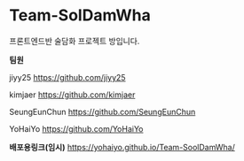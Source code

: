 # Team-SolDamWha
프론트엔드반 술담화 프로젝트 방입니다.

**팀원**

jiyy25
https://github.com/jiyy25

kimjaer
https://github.com/kimjaer

SeungEunChun
https://github.com/SeungEunChun

YoHaiYo
https://github.com/YoHaiYo

**배포용링크(임시)**
https://yohaiyo.github.io/Team-SoolDamWha/
